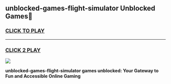 
## unblocked-games-flight-simulator Unblocked Games👋
<h3>
<a href="https://news.freeplayer.one?title=unblocked-games-flight-simulator&ref=16F">CLICK TO PLAY</a></h3>
<hr>

<h3>
<a href="https://news.freeplayer.one?title=unblocked-games-flight-simulator&ref=16F">CLICK 2 PLAY</a>
  
</h3>

<a href="https://news.freeplayer.one?title=unblocked-games-flight-simulator&ref=16F/"><img src="https://clearcache.store/games.png"></a>


**unblocked-games-flight-simulator games unblocked: Your Gateway to Fun and Accessible Online Gaming**
